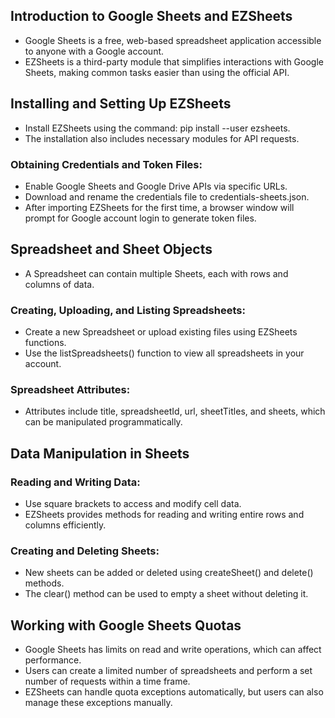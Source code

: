 ## Introduction to Google Sheets and EZSheets
- Google Sheets is a free, web-based spreadsheet application accessible to anyone with a Google account.
- EZSheets is a third-party module that simplifies interactions with Google Sheets, making common tasks easier than using the official API.

## Installing and Setting Up EZSheets
- Install EZSheets using the command: pip install --user ezsheets.
- The installation also includes necessary modules for API requests.
### Obtaining Credentials and Token Files:
- Enable Google Sheets and Google Drive APIs via specific URLs.
- Download and rename the credentials file to credentials-sheets.json.
- After importing EZSheets for the first time, a browser window will prompt for Google account login to generate token files.
## Spreadsheet and Sheet Objects
- A Spreadsheet can contain multiple Sheets, each with rows and columns of data.
### Creating, Uploading, and Listing Spreadsheets:
- Create a new Spreadsheet or upload existing files using EZSheets functions.
- Use the listSpreadsheets() function to view all spreadsheets in your account.
### Spreadsheet Attributes:
- Attributes include title, spreadsheetId, url, sheetTitles, and sheets, which can be manipulated programmatically.
## Data Manipulation in Sheets
### Reading and Writing Data:
- Use square brackets to access and modify cell data.
- EZSheets provides methods for reading and writing entire rows and columns efficiently.
### Creating and Deleting Sheets:
- New sheets can be added or deleted using createSheet() and delete() methods.
- The clear() method can be used to empty a sheet without deleting it.
## Working with Google Sheets Quotas
- Google Sheets has limits on read and write operations, which can affect performance.
- Users can create a limited number of spreadsheets and perform a set number of requests within a time frame.
- EZSheets can handle quota exceptions automatically, but users can also manage these exceptions manually.
